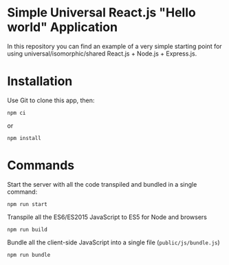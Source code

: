 # Simple Universal React.js "Hello world" Application


In this repository you can find an example of a very simple starting point for using universal/isomorphic/shared React.js +
Node.js + Express.js.



# Installation

Use Git to clone this app, then:


```
npm ci
```

or 

```
npm install
```

# Commands

Start the server with all the code transpiled and bundled in a single command:

```
npm run start
```

Transpile all the ES6/ES2015 JavaScript to ES5 for Node and browsers

```
npm run build
```

Bundle all the client-side JavaScript into a single file (`public/js/bundle.js`)

```
npm run bundle
```

